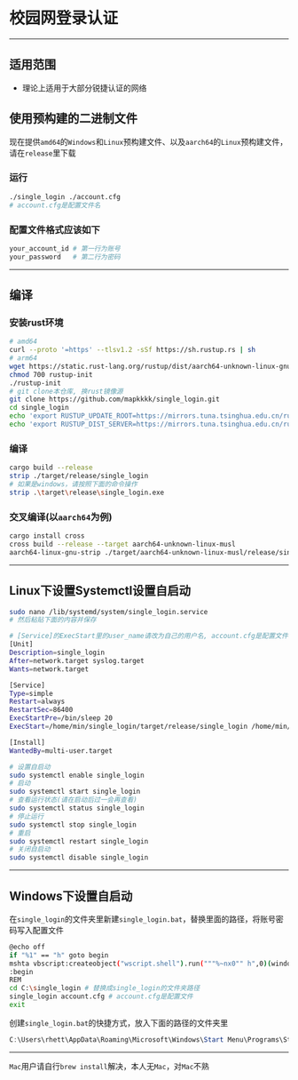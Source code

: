 # 校园网登录认证

------

## 适用范围

- 理论上适用于大部分锐捷认证的网络

## 使用预构建的二进制文件

现在提供`amd64`的`Windows`和`Linux`预构建文件、以及`aarch64`的`Linux`预构建文件，请在`release`里下载

### 运行

```bash
./single_login ./account.cfg
# account.cfg是配置文件名
```

### 配置文件格式应该如下

```bash
your_account_id	# 第一行为账号
your_password	# 第二行为密码
```

------

## 编译

### 安装rust环境

```bash
# amd64
curl --proto '=https' --tlsv1.2 -sSf https://sh.rustup.rs | sh
# arm64
wget https://static.rust-lang.org/rustup/dist/aarch64-unknown-linux-gnu/rustup-init
chmod 700 rustup-init
./rustup-init
# git clone本仓库, 换rust镜像源
git clone https://github.com/mapkkkk/single_login.git
cd single_login
echo 'export RUSTUP_UPDATE_ROOT=https://mirrors.tuna.tsinghua.edu.cn/rustup/rustup' >> ~/.bash_profile
echo 'export RUSTUP_DIST_SERVER=https://mirrors.tuna.tsinghua.edu.cn/rustup' >> ~/.bash_profile
```

### 编译

```bash
cargo build --release
strip ./target/release/single_login
# 如果是windows，请按照下面的命令操作
strip .\target\release\single_login.exe
```

### 交叉编译(以`aarch64`为例)

```bash
cargo install cross
cross build --release --target aarch64-unknown-linux-musl
aarch64-linux-gnu-strip ./target/aarch64-unknown-linux-musl/release/single_login
```

------

## Linux下设置Systemctl设置自启动

```bash
sudo nano /lib/systemd/system/single_login.service
# 然后粘贴下面的内容并保存
```

```bash
# [Service]的ExecStart里的user_name请改为自己的用户名, account.cfg是配置文件名
[Unit]
Description=single_login
After=network.target syslog.target
Wants=network.target

[Service]
Type=simple
Restart=always
RestartSec=86400
ExecStartPre=/bin/sleep 20
ExecStart=/home/min/single_login/target/release/single_login /home/min/single_login/target/release/account.cfg

[Install]
WantedBy=multi-user.target
```

```bash
# 设置自启动
sudo systemctl enable single_login
# 启动
sudo systemctl start single_login
# 查看运行状态(请在启动后过一会再查看)
sudo systemctl status single_login
# 停止运行
sudo systemctl stop single_login
# 重启
sudo systemctl restart single_login
# 关闭自启动
sudo systemctl disable single_login
```

------

## Windows下设置自启动

在`single_login`的文件夹里新建`single_login.bat`，替换里面的路径，将账号密码写入配置文件

```bash
@echo off
if "%1" == "h" goto begin
mshta vbscript:createobject("wscript.shell").run("""%~nx0"" h",0)(window.close)&&exit
:begin
REM
cd C:\single_login # 替换成single_login的文件夹路径
single_login account.cfg # account.cfg是配置文件
exit
```

创建`single_login.bat`的快捷方式，放入下面的路径的文件夹里

```powershell
C:\Users\rhett\AppData\Roaming\Microsoft\Windows\Start Menu\Programs\Startup
```

------

`Mac`用户请自行`brew install`解决，本人无`Mac`，对`Mac`不熟
